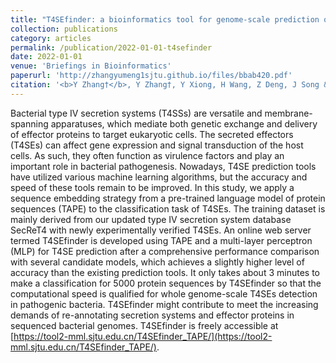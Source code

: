 ```yaml
---
title: "T4SEfinder: a bioinformatics tool for genome-scale prediction of bacterial type IV secreted effectors using pre-trained protein language model"
collection: publications
category: articles
permalink: /publication/2022-01-01-t4sefinder
date: 2022-01-01
venue: 'Briefings in Bioinformatics'
paperurl: 'http://zhangyumeng1sjtu.github.io/files/bbab420.pdf'
citation: '<b>Y Zhang†</b>, Y Zhang†, Y Xiong, H Wang, Z Deng, J Song & HY Ou. (2022) T4SEfinder: a bioinformatics tool for genomescale prediction of bacterial type IV secreted effectors using pre-trained protein language model. <i>Briefings in Bioinformatics</i>, 23(1), bbab420.'
---
```

Bacterial type IV secretion systems (T4SSs) are versatile and membrane-spanning apparatuses, which mediate both genetic exchange and delivery of effector proteins to target eukaryotic cells. The secreted effectors (T4SEs) can affect gene expression and signal transduction of the host cells. As such, they often function as virulence factors and play an important role in bacterial pathogenesis. Nowadays, T4SE prediction tools have utilized various machine learning algorithms, but the accuracy and speed of these tools remain to be improved. In this study, we apply a sequence embedding strategy from a pre-trained language model of protein sequences (TAPE) to the classification task of T4SEs. The training dataset is mainly derived from our updated type IV secretion system database SecReT4 with newly experimentally verified T4SEs. An online web server termed T4SEfinder is developed using TAPE and a multi-layer perceptron (MLP) for T4SE prediction after a comprehensive performance comparison with several candidate models, which achieves a slightly higher level of accuracy than the existing prediction tools. It only takes about 3 minutes to make a classification for 5000 protein sequences by T4SEfinder so that the computational speed is qualified for whole genome-scale T4SEs detection in pathogenic bacteria. T4SEfinder might contribute to meet the increasing demands of re-annotating secretion systems and effector proteins in sequenced bacterial genomes. T4SEfinder is freely accessible at [https://tool2-mml.sjtu.edu.cn/T4SEfinder_TAPE/](https://tool2-mml.sjtu.edu.cn/T4SEfinder_TAPE/).

